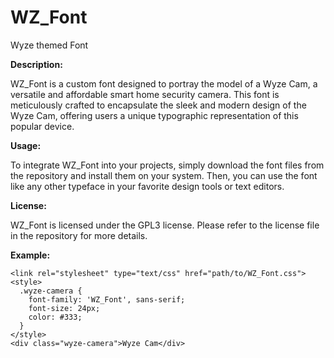 # WZ_Font
Wyze themed Font

**Description:**

WZ_Font is a custom font designed to portray the model of a Wyze Cam, a versatile and affordable smart home security camera. 
This font is meticulously crafted to encapsulate the sleek and modern design of the Wyze Cam, offering users a unique typographic representation of this popular device.

**Usage:**

To integrate WZ_Font into your projects, simply download the font files from the repository and install them on your system. Then, you can use the font like any other typeface in your favorite design tools or text editors.

**License:**

WZ_Font is licensed under the GPL3 license. Please refer to the license file in the repository for more details.

**Example:**

```
<link rel="stylesheet" type="text/css" href="path/to/WZ_Font.css">
<style>
  .wyze-camera {
    font-family: 'WZ_Font', sans-serif;
    font-size: 24px;
    color: #333;
  }
</style>
<div class="wyze-camera">Wyze Cam</div>
```
